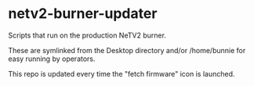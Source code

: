 # netv2-burner-updater

Scripts that run on the production NeTV2 burner.

These are symlinked from the Desktop directory and/or
/home/bunnie for easy running by operators.

This repo is updated every time the "fetch firmware" icon is launched.
